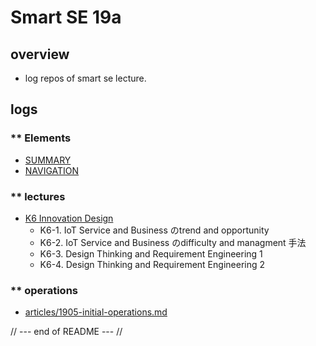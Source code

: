 # Smart SE 19a 

## overview
- log repos of smart se lecture.

## logs

### ** Elements

- [SUMMARY](SUMMARY.md)
- [NAVIGATION](navigation.md)

### ** lectures

- [K6 Innovation Design](K6_Innovation_Design/README.md)
    - K6-1. IoT Service and Business のtrend and opportunity
    - K6-2. IoT Service and Business のdifficulty and  managment 手法
    - K6-3. Design Thinking and Requirement Engineering 1
    - K6-4. Design Thinking and Requirement Engineering 2

### ** operations
- [articles/1905-initial-operations.md](articles/1905-initial-operations.md)



// --- end of README --- //

